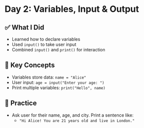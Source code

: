 # Day 2: Variables, Input & Output

## ✅ What I Did
- Learned how to declare variables
- Used `input()` to take user input
- Combined `input()` and `print()` for interaction

## 🧠 Key Concepts
- Variables store data: `name = "Alice"`
- User input: `age = input("Enter your age: ")`
- Print multiple variables: `print("Hello", name)`

## 🔁 Practice
- Ask user for their name, age, and city. Print a sentence like:
  - `"Hi Alice! You are 21 years old and live in London."`
